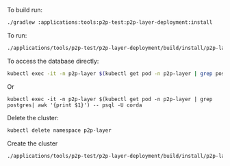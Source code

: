 To build run:
```bash
./gradlew :applications:tools:p2p-test:p2p-layer-deployment:install
```

To run:
```bash
./applications/tools/p2p-test/p2p-layer-deployment/build/install/p2p-layer-deployment/bin/p2p-layer-deployment
```

To access the database directly:
```bash
kubectl exec -it -n p2p-layer $(kubectl get pod -n p2p-layer | grep postgres| awk '{print $1}') -- bash
```
Or
```
kubectl exec -it -n p2p-layer $(kubectl get pod -n p2p-layer | grep postgres| awk '{print $1}') -- psql -U corda
```

Delete the cluster:
```bash
kubectl delete namespace p2p-layer
```
Create the cluster
```bash
./applications/tools/p2p-test/p2p-layer-deployment/build/install/p2p-layer-deployment/bin/p2p-layer-deployment | kubectl apply -f -
```